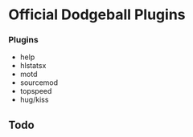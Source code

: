 # Official Dodgeball Plugins

### Plugins
* help
* hlstatsx
* motd
* sourcemod
* topspeed
* hug/kiss

## Todo
